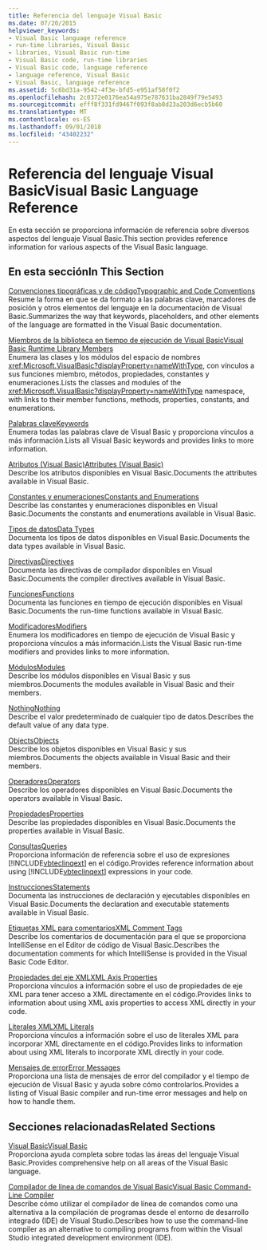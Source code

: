 ```yaml
---
title: Referencia del lenguaje Visual Basic
ms.date: 07/20/2015
helpviewer_keywords:
- Visual Basic language reference
- run-time libraries, Visual Basic
- libraries, Visual Basic run-time
- Visual Basic code, run-time libraries
- Visual Basic code, language reference
- language reference, Visual Basic
- Visual Basic, language reference
ms.assetid: 5c6bd31a-9542-4f3e-bfd5-e951af58f0f2
ms.openlocfilehash: 2c0372e0176ea54a975e787631ba2849f79e5493
ms.sourcegitcommit: efff8f331fd9467f093f8ab8d23a203d6ecb5b60
ms.translationtype: MT
ms.contentlocale: es-ES
ms.lasthandoff: 09/01/2018
ms.locfileid: "43402232"
---
```

# <a name="visual-basic-language-reference"></a><span data-ttu-id="ea1b5-102">Referencia del lenguaje Visual Basic</span><span class="sxs-lookup"><span data-stu-id="ea1b5-102">Visual Basic Language Reference</span></span>
<span data-ttu-id="ea1b5-103">En esta sección se proporciona información de referencia sobre diversos aspectos del lenguaje Visual Basic.</span><span class="sxs-lookup"><span data-stu-id="ea1b5-103">This section provides reference information for various aspects of the Visual Basic language.</span></span>  
  
## <a name="in-this-section"></a><span data-ttu-id="ea1b5-104">En esta sección</span><span class="sxs-lookup"><span data-stu-id="ea1b5-104">In This Section</span></span>  
 [<span data-ttu-id="ea1b5-105">Convenciones tipográficas y de código</span><span class="sxs-lookup"><span data-stu-id="ea1b5-105">Typographic and Code Conventions</span></span>](../../visual-basic/language-reference/typographic-and-code-conventions.md)  
 <span data-ttu-id="ea1b5-106">Resume la forma en que se da formato a las palabras clave, marcadores de posición y otros elementos del lenguaje en la documentación de Visual Basic.</span><span class="sxs-lookup"><span data-stu-id="ea1b5-106">Summarizes the way that keywords, placeholders, and other elements of the language are formatted in the Visual Basic documentation.</span></span>  
  
 [<span data-ttu-id="ea1b5-107">Miembros de la biblioteca en tiempo de ejecución de Visual Basic</span><span class="sxs-lookup"><span data-stu-id="ea1b5-107">Visual Basic Runtime Library Members</span></span>](../../visual-basic/language-reference/runtime-library-members.md)  
 <span data-ttu-id="ea1b5-108">Enumera las clases y los módulos del espacio de nombres <xref:Microsoft.VisualBasic?displayProperty=nameWithType>, con vínculos a sus funciones miembro, métodos, propiedades, constantes y enumeraciones.</span><span class="sxs-lookup"><span data-stu-id="ea1b5-108">Lists the classes and modules of the <xref:Microsoft.VisualBasic?displayProperty=nameWithType> namespace, with links to their member functions, methods, properties, constants, and enumerations.</span></span>  
  
 [<span data-ttu-id="ea1b5-109">Palabras clave</span><span class="sxs-lookup"><span data-stu-id="ea1b5-109">Keywords</span></span>](../../visual-basic/language-reference/keywords/index.md)  
 <span data-ttu-id="ea1b5-110">Enumera todas las palabras clave de Visual Basic y proporciona vínculos a más información.</span><span class="sxs-lookup"><span data-stu-id="ea1b5-110">Lists all Visual Basic keywords and provides links to more information.</span></span>  
  
 [<span data-ttu-id="ea1b5-111">Atributos (Visual Basic)</span><span class="sxs-lookup"><span data-stu-id="ea1b5-111">Attributes (Visual Basic)</span></span>](../../visual-basic/language-reference/attributes.md)  
 <span data-ttu-id="ea1b5-112">Describe los atributos disponibles en Visual Basic.</span><span class="sxs-lookup"><span data-stu-id="ea1b5-112">Documents the attributes available in Visual Basic.</span></span>  
  
 [<span data-ttu-id="ea1b5-113">Constantes y enumeraciones</span><span class="sxs-lookup"><span data-stu-id="ea1b5-113">Constants and Enumerations</span></span>](../../visual-basic/language-reference/constants-and-enumerations.md)  
 <span data-ttu-id="ea1b5-114">Describe las constantes y enumeraciones disponibles en Visual Basic.</span><span class="sxs-lookup"><span data-stu-id="ea1b5-114">Documents the constants and enumerations available in Visual Basic.</span></span>  
  
 [<span data-ttu-id="ea1b5-115">Tipos de datos</span><span class="sxs-lookup"><span data-stu-id="ea1b5-115">Data Types</span></span>](../../visual-basic/language-reference/data-types/index.md)  
 <span data-ttu-id="ea1b5-116">Documenta los tipos de datos disponibles en Visual Basic.</span><span class="sxs-lookup"><span data-stu-id="ea1b5-116">Documents the data types available in Visual Basic.</span></span>  
  
 [<span data-ttu-id="ea1b5-117">Directivas</span><span class="sxs-lookup"><span data-stu-id="ea1b5-117">Directives</span></span>](../../visual-basic/language-reference/directives/index.md)  
 <span data-ttu-id="ea1b5-118">Documenta las directivas de compilador disponibles en Visual Basic.</span><span class="sxs-lookup"><span data-stu-id="ea1b5-118">Documents the compiler directives available in Visual Basic.</span></span>  
  
 [<span data-ttu-id="ea1b5-119">Funciones</span><span class="sxs-lookup"><span data-stu-id="ea1b5-119">Functions</span></span>](../../visual-basic/language-reference/functions/index.md)  
 <span data-ttu-id="ea1b5-120">Documenta las funciones en tiempo de ejecución disponibles en Visual Basic.</span><span class="sxs-lookup"><span data-stu-id="ea1b5-120">Documents the run-time functions available in Visual Basic.</span></span>  
  
 [<span data-ttu-id="ea1b5-121">Modificadores</span><span class="sxs-lookup"><span data-stu-id="ea1b5-121">Modifiers</span></span>](../../visual-basic/language-reference/modifiers/index.md)  
 <span data-ttu-id="ea1b5-122">Enumera los modificadores en tiempo de ejecución de Visual Basic y proporciona vínculos a más información.</span><span class="sxs-lookup"><span data-stu-id="ea1b5-122">Lists the Visual Basic run-time modifiers and provides links to more information.</span></span>  
  
 [<span data-ttu-id="ea1b5-123">Módulos</span><span class="sxs-lookup"><span data-stu-id="ea1b5-123">Modules</span></span>](../../visual-basic/language-reference/modules.md)  
 <span data-ttu-id="ea1b5-124">Describe los módulos disponibles en Visual Basic y sus miembros.</span><span class="sxs-lookup"><span data-stu-id="ea1b5-124">Documents the modules available in Visual Basic and their members.</span></span>  
  
 [<span data-ttu-id="ea1b5-125">Nothing</span><span class="sxs-lookup"><span data-stu-id="ea1b5-125">Nothing</span></span>](../../visual-basic/language-reference/nothing.md)  
 <span data-ttu-id="ea1b5-126">Describe el valor predeterminado de cualquier tipo de datos.</span><span class="sxs-lookup"><span data-stu-id="ea1b5-126">Describes the default value of any data type.</span></span>  
  
 [<span data-ttu-id="ea1b5-127">Objects</span><span class="sxs-lookup"><span data-stu-id="ea1b5-127">Objects</span></span>](../../visual-basic/language-reference/objects/index.md)  
 <span data-ttu-id="ea1b5-128">Describe los objetos disponibles en Visual Basic y sus miembros.</span><span class="sxs-lookup"><span data-stu-id="ea1b5-128">Documents the objects available in Visual Basic and their members.</span></span>  
  
 [<span data-ttu-id="ea1b5-129">Operadores</span><span class="sxs-lookup"><span data-stu-id="ea1b5-129">Operators</span></span>](../../visual-basic/language-reference/operators/index.md)  
 <span data-ttu-id="ea1b5-130">Describe los operadores disponibles en Visual Basic.</span><span class="sxs-lookup"><span data-stu-id="ea1b5-130">Documents the operators available in Visual Basic.</span></span>  
  
 [<span data-ttu-id="ea1b5-131">Propiedades</span><span class="sxs-lookup"><span data-stu-id="ea1b5-131">Properties</span></span>](../../visual-basic/language-reference/properties.md)  
 <span data-ttu-id="ea1b5-132">Describe las propiedades disponibles en Visual Basic.</span><span class="sxs-lookup"><span data-stu-id="ea1b5-132">Documents the properties available in Visual Basic.</span></span>  
  
 [<span data-ttu-id="ea1b5-133">Consultas</span><span class="sxs-lookup"><span data-stu-id="ea1b5-133">Queries</span></span>](../../visual-basic/language-reference/queries/index.md)  
 <span data-ttu-id="ea1b5-134">Proporciona información de referencia sobre el uso de expresiones [!INCLUDE[vbteclinqext](~/includes/vbteclinqext-md.md)] en el código.</span><span class="sxs-lookup"><span data-stu-id="ea1b5-134">Provides reference information about using [!INCLUDE[vbteclinqext](~/includes/vbteclinqext-md.md)] expressions in your code.</span></span>  
  
 [<span data-ttu-id="ea1b5-135">Instrucciones</span><span class="sxs-lookup"><span data-stu-id="ea1b5-135">Statements</span></span>](../../visual-basic/language-reference/statements/index.md)  
 <span data-ttu-id="ea1b5-136">Documenta las instrucciones de declaración y ejecutables disponibles en Visual Basic.</span><span class="sxs-lookup"><span data-stu-id="ea1b5-136">Documents the declaration and executable statements available in Visual Basic.</span></span>  
  
 [<span data-ttu-id="ea1b5-137">Etiquetas XML para comentarios</span><span class="sxs-lookup"><span data-stu-id="ea1b5-137">XML Comment Tags</span></span>](../../visual-basic/language-reference/xmldoc/index.md)  
 <span data-ttu-id="ea1b5-138">Describe los comentarios de documentación para el que se proporciona IntelliSense en el Editor de código de Visual Basic.</span><span class="sxs-lookup"><span data-stu-id="ea1b5-138">Describes the documentation comments for which IntelliSense is provided in the Visual Basic Code Editor.</span></span>  
  
 [<span data-ttu-id="ea1b5-139">Propiedades del eje XML</span><span class="sxs-lookup"><span data-stu-id="ea1b5-139">XML Axis Properties</span></span>](../../visual-basic/language-reference/xml-axis/index.md)  
 <span data-ttu-id="ea1b5-140">Proporciona vínculos a información sobre el uso de propiedades de eje XML para tener acceso a XML directamente en el código.</span><span class="sxs-lookup"><span data-stu-id="ea1b5-140">Provides links to information about using XML axis properties to access XML directly in your code.</span></span>  
  
 [<span data-ttu-id="ea1b5-141">Literales XML</span><span class="sxs-lookup"><span data-stu-id="ea1b5-141">XML Literals</span></span>](../../visual-basic/language-reference/xml-literals/index.md)  
 <span data-ttu-id="ea1b5-142">Proporciona vínculos a información sobre el uso de literales XML para incorporar XML directamente en el código.</span><span class="sxs-lookup"><span data-stu-id="ea1b5-142">Provides links to information about using XML literals to incorporate XML directly in your code.</span></span>  
  
 [<span data-ttu-id="ea1b5-143">Mensajes de error</span><span class="sxs-lookup"><span data-stu-id="ea1b5-143">Error Messages</span></span>](../../visual-basic/language-reference/error-messages/index.md)  
 <span data-ttu-id="ea1b5-144">Proporciona una lista de mensajes de error del compilador y el tiempo de ejecución de Visual Basic y ayuda sobre cómo controlarlos.</span><span class="sxs-lookup"><span data-stu-id="ea1b5-144">Provides a listing of Visual Basic compiler and run-time error messages and help on how to handle them.</span></span>  
  
## <a name="related-sections"></a><span data-ttu-id="ea1b5-145">Secciones relacionadas</span><span class="sxs-lookup"><span data-stu-id="ea1b5-145">Related Sections</span></span>  
 [<span data-ttu-id="ea1b5-146">Visual Basic</span><span class="sxs-lookup"><span data-stu-id="ea1b5-146">Visual Basic</span></span>](../../visual-basic/index.md)  
 <span data-ttu-id="ea1b5-147">Proporciona ayuda completa sobre todas las áreas del lenguaje Visual Basic.</span><span class="sxs-lookup"><span data-stu-id="ea1b5-147">Provides comprehensive help on all areas of the Visual Basic language.</span></span>  
  
 [<span data-ttu-id="ea1b5-148">Compilador de línea de comandos de Visual Basic</span><span class="sxs-lookup"><span data-stu-id="ea1b5-148">Visual Basic Command-Line Compiler</span></span>](../../visual-basic/reference/command-line-compiler/index.md)  
 <span data-ttu-id="ea1b5-149">Describe cómo utilizar el compilador de línea de comandos como una alternativa a la compilación de programas desde el entorno de desarrollo integrado (IDE) de Visual Studio.</span><span class="sxs-lookup"><span data-stu-id="ea1b5-149">Describes how to use the command-line compiler as an alternative to compiling programs from within the Visual Studio integrated development environment (IDE).</span></span>

